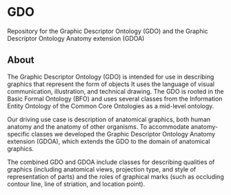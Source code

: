 # GDO

Repository for the Graphic Descriptor Ontology (GDO) and the Graphic Descriptor Ontology Anatomy extension (GDOA)

## About

The Graphic Descriptor Ontology (GDO) is intended for use in describing graphics that represent the form of objects It uses the language of visual communication, illustration, and technical drawing. The GDO is rooted in the Basic Formal Ontology (BFO) and uses several classes from the Information Entity Ontology of the Common Core Ontologies as a mid-level ontology.

Our driving use case is description of anatomical graphics, both human anatomy and the anatomy of other organisms. To accommodate anatomy-specific classes we developed the Graphic Descriptor Ontology Anatomy extension (GDOA), which extends the GDO to the domain of anatomical graphics.

The combined GDO and GDOA include classes for describing qualities of graphics (including anatomical views, projection type, and style of representation of parts) and the roles of graphical marks (such as occluding contour line, line of striation, and location point).
